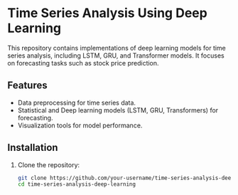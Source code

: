 # Time Series Analysis Using Deep Learning

This repository contains implementations of deep learning models for time series analysis, including LSTM, GRU, and Transformer models. It focuses on forecasting tasks such as stock price prediction.

## Features
- Data preprocessing for time series data.
- Statistical and Deep learning models (LSTM, GRU, Transformers) for forecasting.
- Visualization tools for model performance.


## Installation
1. Clone the repository:
   ```bash
   git clone https://github.com/your-username/time-series-analysis-deep-learning.git
   cd time-series-analysis-deep-learning
